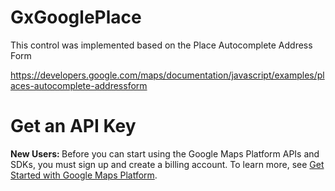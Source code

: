 # GxGooglePlace
This control was implemented based on the Place Autocomplete Address Form

https://developers.google.com/maps/documentation/javascript/examples/places-autocomplete-addressform

# Get an API Key
<aside class="note"><b>New Users: </b>
Before you can start using the Google Maps Platform APIs and SDKs, you must sign up and create a billing account.
To learn more, see <a href="https://developers.google.com/maps/gmp-get-started" class="gc-analytics-event" data-category="GMPgetStartedPage" data-label="banner" data-action="linkClick: banner" target="_blank">Get Started with Google Maps Platform</a>.
</aside>
